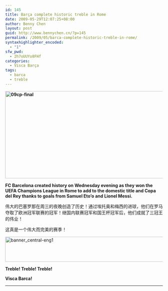```yaml
---
id: 145
title: Barça complete historic treble in Rome
date: 2009-05-29T12:07:25+08:00
author: Benny Chen
layout: post
guid: http://www.bennychen.cn/?p=145
permalink: /2009/05/barca-complete-historic-treble-in-rome/
syntaxhighlighter_encoded:
  - "1"
sfw_pwd:
  - 2h7oUUYo8FHf
categories:
  - Visca Barça
tags:
  - barca
  - treble
---
```

**<img class="alignnone size-full wp-image-146" title="09cp-final" src="http://www.bennychen.cn/wp-content/uploads/2009/05/09cp-final.jpg" alt="09cp-final" width="531" height="279" srcset="http://www.bennychen.cn/wp-content/uploads/2009/05/09cp-final.jpg 531w, http://www.bennychen.cn/wp-content/uploads/2009/05/09cp-final-300x157.jpg 300w, http://www.bennychen.cn/wp-content/uploads/2009/05/09cp-final-500x262.jpg 500w" sizes="(max-width: 531px) 100vw, 531px" />**

**FC Barcelona created history on Wednesday evening as they won the UEFA Champions League in Rome to add to the domestic title and Copa del Rey thanks to goals from Samuel Eto’o and Lionel Messi.**

伟大的巴塞罗那在周三的夜晚创造了历史！通过埃托奥和梅西的进球，他们在罗马夺取了欧洲冠军联赛的冠军！继国内联赛冠军和国王杯冠军后，他们成就了三冠王的伟业！

这真是一个伟大而完美的赛季！

<img class="alignnone size-full wp-image-149" title="banner_central-eng1" src="http://www.bennychen.cn/wp-content/uploads/2009/05/banner_central-eng1.jpg" alt="banner_central-eng1" width="550" height="80" srcset="http://www.bennychen.cn/wp-content/uploads/2009/05/banner_central-eng1.jpg 550w, http://www.bennychen.cn/wp-content/uploads/2009/05/banner_central-eng1-300x43.jpg 300w, http://www.bennychen.cn/wp-content/uploads/2009/05/banner_central-eng1-500x72.jpg 500w" sizes="(max-width: 550px) 100vw, 550px" />

**Treble! Treble! Treble!**

**Visca Barca!**

****